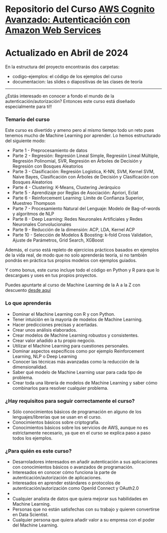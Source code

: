 # Repositorio del Curso [AWS Cognito Avanzado: Autenticación con Amazon Web Services](https://cursos.frogamesformacion.com/courses/aws-cognito-avanzado)

# Actualizado en Abril de 2024

En la estructura del proyecto encontrarás dos carpetas:
- codigo-ejemplos: el código de los ejemplos del curso
- documentacion: las slides o diapositivas de las clases de teoría

---

¿Estás interesado en conocer a fondo el mundo de la autenticación/autorización? Entonces este curso está diseñado especialmente para ti!!


### Temario del curso

Este curso es divertido y ameno pero al mismo tiempo todo un reto pues tenemos mucho de Machine Learning por aprender. Lo hemos estructurado del siguiente modo:

- Parte 1 - Preprocesamiento de datos
- Parte 2 - Regresión: Regresión Lineal Simple, Regresión Lineal Múltiple, Regresión Polinomial, SVR, Regresión en Árboles de Decisión y Regresión con Bosques Aleatorios
- Parte 3 - Clasificación: Regresión Logística, K-NN, SVM, Kernel SVM, Naive Bayes, Clasificación con Árboles de Decisión y Clasificación con Bosques Aleatorios
- Parte 4 - Clustering: K-Means,  Clustering Jerárquico
- Parte 5 - Aprendizaje por Reglas de Asociación: Apriori, Eclat
- Parte 6 - Reinforcement Learning: Límite de Confianza Superior, Muestreo Thompson
- Parte 7 - Procesamiento Natural del Lenguaje: Modelo de Bag-of-words  y algoritmos de NLP
- Parte 8 - Deep Learning: Redes Neuronales Artificiales y Redes Neuronales Convolucionales
- Parte 9 - Reducción de la dimensión: ACP, LDA, Kernel ACP
- Parte 10 - Selección de Modelos & Boosting: k-fold Cross Validation, Ajuste de Parámetros, Grid Search, XGBoost

Además, el curso está repleto de ejercicios prácticos basados en ejemplos de la vida real, de modo que no solo aprenderás teoría, si no también pondrás en práctica tus propios modelos con ejemplos guiados.

Y como bonus, este curso incluye todo el código en Python y R para que lo descargues y uses en tus propios proyectos.

Puedes apuntarte al curso de Machine Learning de la A a la Z con descuento [desde aquí](https://cursos.frogamesformacion.com/courses/machine-learning-az)

### Lo que aprenderás

- Dominar el Machine Learning con R y con Python.
- Tener intuición en la mayoría de modelos de Machine Learning.
- Hacer predicciones precisas y acertadas.
- Crear unos análisis elaborados.
- Crear modelos de Machine Learning robustos y consistentes.
- Crear valor añadido a tu propio negocio.
- Utilizar el Machine Learning para cuestiones personales.
- Dominar aspectos específicos como por ejemplo Reinforcement Learning, NLP o Deep Learning
- Conocer las técnicas más avanzadas como la reducción de la dimensionalidad.
- Saber qué modelo de Machine Learning usar para cada tipo de problema.
- Crear toda una librería de modelos de Machine Learning y saber cómo combinarlos para resolver cualquier problema.

### ¿Hay requisitos para seguir correctamente el curso?

- Sólo conocimientos básicos de programación en alguno de los lenguajes/librerías que se usan en el curso.
- Conocimientos básicos sobre criptografía.
- Conocimientos básicos sobre los servicios de AWS, aunque no es estrictamente necesario, ya que en el curso se explica paso a paso todos los ejemplos.

### ¿Para quién es este curso?

- Desarroladores interesados en añadir autenticación a sus aplicaciones con conocimientos básicos o avanzados de programación.
- Interesados en conocer cómo funciona la parte de autenticación/autorización de aplicaciones.
- Interesados en aprender estándares o protocolos de autenticación/autorización como OpenId Connect y OAuth2.0
- 
- Cualquier analista de datos que quiera mejorar sus habilidades en Machine Learning.
- Personas que no están satisfechas con su trabajo y quieren convertirse en Data Scientist.
- Cualquier persona que quiera añadir valor a su empresa con el poder del Machine Learning.
